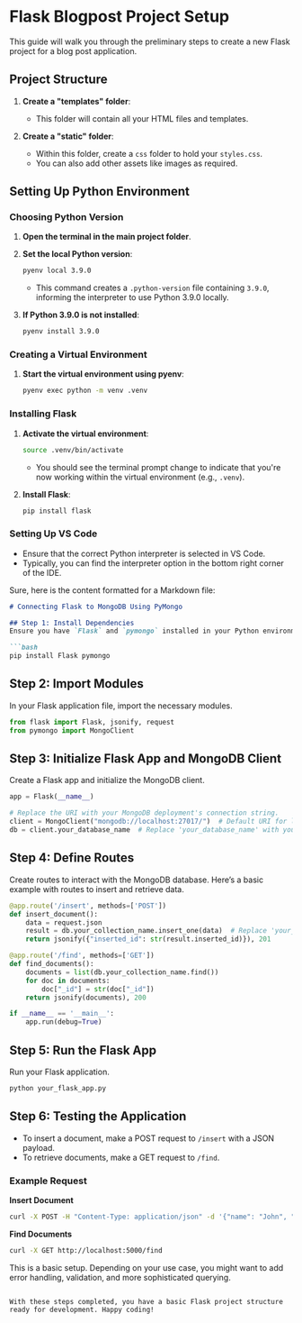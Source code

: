 # Flask Blogpost Project Setup

This guide will walk you through the preliminary steps to create a new Flask project for a blog post application.

## Project Structure

1. **Create a "templates" folder**:
    - This folder will contain all your HTML files and templates.

2. **Create a "static" folder**:
    - Within this folder, create a `css` folder to hold your `styles.css`.
    - You can also add other assets like images as required.

## Setting Up Python Environment

### Choosing Python Version

1. **Open the terminal in the main project folder**.
2. **Set the local Python version**:
    ```bash
    pyenv local 3.9.0
    ```
    - This command creates a `.python-version` file containing `3.9.0`, informing the interpreter to use Python 3.9.0 locally.

3. **If Python 3.9.0 is not installed**:
    ```bash
    pyenv install 3.9.0
    ```

### Creating a Virtual Environment

1. **Start the virtual environment using pyenv**:
    ```bash
    pyenv exec python -m venv .venv
    ```

### Installing Flask

1. **Activate the virtual environment**:
    ```bash
    source .venv/bin/activate
    ```
    - You should see the terminal prompt change to indicate that you're now working within the virtual environment (e.g., `.venv`).

2. **Install Flask**:
    ```bash
    pip install flask
    ```

### Setting Up VS Code

- Ensure that the correct Python interpreter is selected in VS Code.
- Typically, you can find the interpreter option in the bottom right corner of the IDE.

Sure, here is the content formatted for a Markdown file:

```markdown
# Connecting Flask to MongoDB Using PyMongo

## Step 1: Install Dependencies
Ensure you have `Flask` and `pymongo` installed in your Python environment.

```bash
pip install Flask pymongo
```

## Step 2: Import Modules
In your Flask application file, import the necessary modules.

```python
from flask import Flask, jsonify, request
from pymongo import MongoClient
```

## Step 3: Initialize Flask App and MongoDB Client
Create a Flask app and initialize the MongoDB client.

```python
app = Flask(__name__)

# Replace the URI with your MongoDB deployment's connection string.
client = MongoClient("mongodb://localhost:27017/")  # Default URI for local MongoDB
db = client.your_database_name  # Replace 'your_database_name' with your actual database name
```

## Step 4: Define Routes
Create routes to interact with the MongoDB database. Here’s a basic example with routes to insert and retrieve data.

```python
@app.route('/insert', methods=['POST'])
def insert_document():
    data = request.json
    result = db.your_collection_name.insert_one(data)  # Replace 'your_collection_name' with your actual collection name
    return jsonify({"inserted_id": str(result.inserted_id)}), 201

@app.route('/find', methods=['GET'])
def find_documents():
    documents = list(db.your_collection_name.find())
    for doc in documents:
        doc["_id"] = str(doc["_id"])
    return jsonify(documents), 200

if __name__ == '__main__':
    app.run(debug=True)
```

## Step 5: Run the Flask App
Run your Flask application.

```bash
python your_flask_app.py
```

## Step 6: Testing the Application
- To insert a document, make a POST request to `/insert` with a JSON payload.
- To retrieve documents, make a GET request to `/find`.

### Example Request
**Insert Document**

```bash
curl -X POST -H "Content-Type: application/json" -d '{"name": "John", "age": 30}' http://localhost:5000/insert
```

**Find Documents**

```bash
curl -X GET http://localhost:5000/find
```

This is a basic setup. Depending on your use case, you might want to add error handling, validation, and more sophisticated querying.
```

With these steps completed, you have a basic Flask project structure ready for development. Happy coding!
